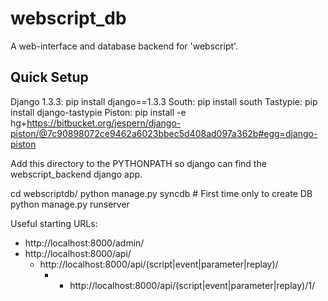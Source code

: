 webscript_db
============

A web-interface and database backend for 'webscript'.

Quick Setup
-----------------

Django 1.3.3: pip install django==1.3.3
South: pip install south
Tastypie: pip install django-tastypie
Piston: pip install -e hg+https://bitbucket.org/jespern/django-piston/@7c90898072ce9462a6023bbec5d408ad097a362b#egg=django-piston

Add this directory to the PYTHONPATH so django can find the
webscript_backend django app.

  cd webscriptdb/
  python manage.py syncdb    # First time only to create DB
  python manage.py runserver 
  
Useful starting URLs:
 * http://localhost:8000/admin/
 * http://localhost:8000/api/
   * http://localhost:8000/api/(script|event|parameter|replay)/
     * * http://localhost:8000/api/(script|event|parameter|replay)/1/
